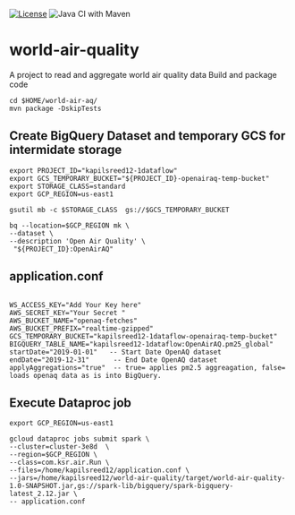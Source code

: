 [![License](https://img.shields.io/badge/License-Apache%202.0-blue.svg)](https://opensource.org/licenses/Apache-2.0)
![Java CI with Maven](https://github.com/ksree/world-air-quality/workflows/Java%20CI%20with%20Maven/badge.svg)
# world-air-quality
A project to read and aggregate world air quality data
Build and package code



```text
cd $HOME/world-air-aq/
mvn package -DskipTests
```
## Create BigQuery Dataset and temporary GCS for intermidate storage
```shell script
export PROJECT_ID="kapilsreed12-1dataflow"
export GCS_TEMPORARY_BUCKET="${PROJECT_ID}-openairaq-temp-bucket"
export STORAGE_CLASS=standard
export GCP_REGION=us-east1

gsutil mb -c $STORAGE_CLASS  gs://$GCS_TEMPORARY_BUCKET

bq --location=$GCP_REGION mk \
--dataset \
--description 'Open Air Quality' \
 "${PROJECT_ID}:OpenAirAQ"
```

## application.conf
```shell script

WS_ACCESS_KEY="Add Your Key here"
AWS_SECRET_KEY="Your Secret "
AWS_BUCKET_NAME="openaq-fetches"
AWS_BUCKET_PREFIX="realtime-gzipped"
GCS_TEMPORARY_BUCKET="kapilsreed12-1dataflow-openairaq-temp-bucket"
BIGQUERY_TABLE_NAME="kapilsreed12-1dataflow:OpenAirAQ.pm25_global"
startDate="2019-01-01"   -- Start Date OpenAQ dataset
endDate="2019-12-31"      -- End Date OpenAQ dataset
applyAggregations="true"  -- true= applies pm2.5 aggreagation, false= loads openaq data as is into BigQuery. 
```

## Execute Dataproc job 
```
export GCP_REGION=us-east1

gcloud dataproc jobs submit spark \
--cluster=cluster-3e8d  \
--region=$GCP_REGION \
--class=com.ksr.air.Run \
--files=/home/kapilsreed12/application.conf \
--jars=/home/kapilsreed12/world-air-quality/target/world-air-quality-1.0-SNAPSHOT.jar,gs://spark-lib/bigquery/spark-bigquery-latest_2.12.jar \
-- application.conf
```
